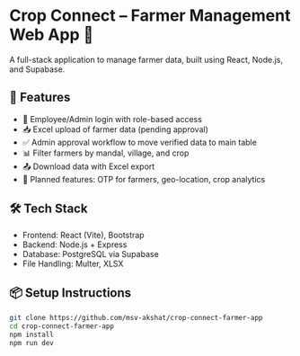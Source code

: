# Crop Connect – Farmer Management Web App 🌾

A full-stack application to manage farmer data, built using React, Node.js, and Supabase.

## 🚀 Features
- 🔐 Employee/Admin login with role-based access
- 📥 Excel upload of farmer data (pending approval)
- ✅ Admin approval workflow to move verified data to main table
- 📊 Filter farmers by mandal, village, and crop
- 📤 Download data with Excel export
- 📍 Planned features: OTP for farmers, geo-location, crop analytics

## 🛠️ Tech Stack
- Frontend: React (Vite), Bootstrap
- Backend: Node.js + Express
- Database: PostgreSQL via Supabase
- File Handling: Multer, XLSX

## 📦 Setup Instructions
```bash
git clone https://github.com/msv-akshat/crop-connect-farmer-app
cd crop-connect-farmer-app
npm install
npm run dev
